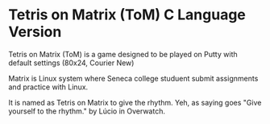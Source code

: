 # Tetris on Matrix (ToM) C Language Version
Tetris on Matrix (ToM) is a game designed to be played on Putty with default settings (80x24, Courier New)

Matrix is Linux system where Seneca college studuent submit assignments and practice with Linux.

It is named as Tetris on Matrix to give the rhythm. Yeh, as saying goes "Give yourself to the rhythm." by Lúcio in Overwatch.
